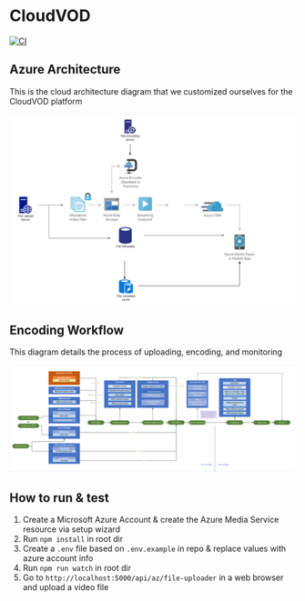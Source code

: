# CloudVOD

[![CI](https://github.com/jigar288/CloudVOD/workflows/CI/badge.svg)](https://github.com/jigar288/CloudVOD/actions?query=workflow%3ACI)

## Azure Architecture 

This is the cloud architecture diagram that we customized ourselves for the CloudVOD platform

![CloudVOD Arch](resources/azure-cloud-vod-architecture-diagram.png)

## Encoding Workflow

This diagram details the process of uploading, encoding, and monitoring

![Encoding Workflow](resources/encoding-workflow.svg)

## How to run & test

1. Create a Microsoft Azure Account & create the Azure Media Service resource via setup wizard
2. Run `npm install` in root dir
3. Create a `.env` file based on `.env.example` in repo & replace values with azure account info
4. Run `npm run watch` in root dir
5. Go to `http://localhost:5000/api/az/file-uploader` in a web browser and upload a video file 

